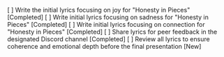 [ ] Write the initial lyrics focusing on joy for "Honesty in Pieces" [Completed]
[ ] Write initial lyrics focusing on sadness for "Honesty in Pieces" [Completed]
[ ] Write initial lyrics focusing on connection for "Honesty in Pieces" [Completed]
[ ] Share lyrics for peer feedback in the designated Discord channel [Completed]
[ ] Review all lyrics to ensure coherence and emotional depth before the final presentation [New]